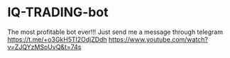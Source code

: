 # IQ-TRADING-bot
The most profitable bot ever!!!
Just send me a message through telegram 
https://t.me/+o3GkH5Tl2OdjZDdh
https://www.youtube.com/watch?v=ZJQYzMSoUvQ&t=74s
